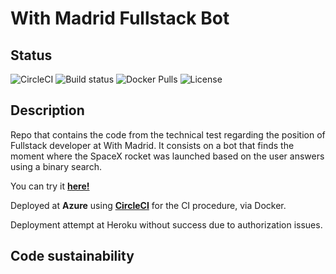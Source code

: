 # With Madrid Fullstack Bot

## Status 
![CircleCI](https://circleci.com/gh/victorgrubio/with-madrid-fullstack-bot.svg?style=svg) 
![Build status](https://img.shields.io/circleci/build/gh/victorgrubio/with-madrid-fullstack-bot/main?token=ccf75fe7e2f1925687bae66dc293fe9bfca32eee)
![Docker Pulls](https://img.shields.io/docker/pulls/victorgrubio/bernard-bot-with-madrid)
![License](https://img.shields.io/github/license/victorgrubio/with-madrid-fullstack-bot) 

## Description

Repo that contains the code from the technical test regarding the position of Fullstack developer at With Madrid. It consists on a bot that finds the moment where the SpaceX rocket was launched based on the user answers using a binary search.

You can try it [**here!**](https://t.me/Victorgarciarubio_withmadrid_bot)

Deployed at **Azure** using [**CircleCI**](https://circleci.com) for the CI procedure, via Docker.

Deployment attempt at Heroku without success due to authorization issues.

## Code sustainability
